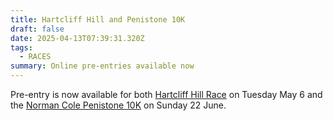 ```yaml
---
title: Hartcliff Hill and Penistone 10K
draft: false
date: 2025-04-13T07:39:31.320Z
tags:
  - RACES
summary: Online pre-entries available now
---
```

Pre-entry is now available for both [Hartcliff Hill Race](https://pfrac.co.uk/races/hartcliff-hill) on Tuesday May 6 and the [Norman Cole Penistone 10K](https://pfrac.co.uk/races/penistone-10k) on Sunday 22 June.